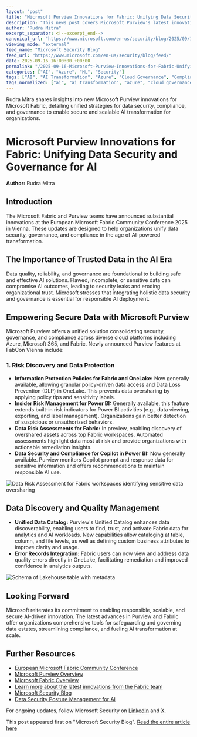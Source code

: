 ```yaml
---
layout: "post"
title: "Microsoft Purview Innovations for Fabric: Unifying Data Security and Governance for AI"
description: "This news post covers Microsoft Purview's latest innovations for Microsoft Fabric, focusing on unified data security, governance, and AI readiness. Key announcements from the European Microsoft Fabric Community Conference include enhanced risk detection, information protection, insider risk management, and data quality governance features integrated directly with Fabric. The article explains how these updates empower organizations to confidently and securely activate data for analytics and AI workloads, ensuring trustworthy, discoverable, and well-governed information estates across cloud platforms."
author: "Rudra Mitra"
excerpt_separator: <!--excerpt_end-->
canonical_url: "https://www.microsoft.com/en-us/security/blog/2025/09/16/microsoft-purview-innovations-for-your-fabric-data-unify-data-security-and-governance-for-the-ai-era/"
viewing_mode: "external"
feed_name: "Microsoft Security Blog"
feed_url: "https://www.microsoft.com/en-us/security/blog/feed/"
date: 2025-09-16 16:00:00 +00:00
permalink: "/2025-09-16-Microsoft-Purview-Innovations-for-Fabric-Unifying-Data-Security-and-Governance-for-AI.html"
categories: ["AI", "Azure", "ML", "Security"]
tags: ["AI", "AI Transformation", "Azure", "Cloud Governance", "Compliance", "Data Governance", "Data Loss Prevention", "Data Quality", "Data Risk Assessment", "Data Security", "Data Security Posture Management", "Information Protection", "Insider Risk Management", "Microsoft Fabric", "Microsoft Purview", "ML", "News", "Power BI", "Security", "Unified Catalog"]
tags_normalized: ["ai", "ai transformation", "azure", "cloud governance", "compliance", "data governance", "data loss prevention", "data quality", "data risk assessment", "data security", "data security posture management", "information protection", "insider risk management", "microsoft fabric", "microsoft purview", "ml", "news", "power bi", "security", "unified catalog"]
---
```


Rudra Mitra shares insights into new Microsoft Purview innovations for Microsoft Fabric, detailing unified strategies for data security, compliance, and governance to enable secure and scalable AI transformation for organizations.<!--excerpt_end-->

# Microsoft Purview Innovations for Fabric: Unifying Data Security and Governance for AI

**Author:** Rudra Mitra

## Introduction

The Microsoft Fabric and Purview teams have announced substantial innovations at the European Microsoft Fabric Community Conference 2025 in Vienna. These updates are designed to help organizations unify data security, governance, and compliance in the age of AI-powered transformation.

## The Importance of Trusted Data in the AI Era

Data quality, reliability, and governance are foundational to building safe and effective AI solutions. Flawed, incomplete, or sensitive data can compromise AI outcomes, leading to security leaks and eroding organizational trust. Microsoft stresses that integrating holistic data security and governance is essential for responsible AI deployment.

## Empowering Secure Data with Microsoft Purview

Microsoft Purview offers a unified solution consolidating security, governance, and compliance across diverse cloud platforms including Azure, Microsoft 365, and Fabric. Newly announced Purview features at FabCon Vienna include:

### 1. Risk Discovery and Data Protection

- **Information Protection Policies for Fabric and OneLake:** Now generally available, allowing granular policy-driven data access and Data Loss Prevention (DLP) in OneLake. This prevents data oversharing by applying policy tips and sensitivity labels.
- **Insider Risk Management for Power BI:** Generally available, this feature extends built-in risk indicators for Power BI activities (e.g., data viewing, exporting, and label management). Organizations gain better detection of suspicious or unauthorized behaviors.
- **Data Risk Assessments for Fabric:** In preview, enabling discovery of overshared assets across top Fabric workspaces. Automated assessments highlight data most at risk and provide organizations with actionable remediation insights.
- **Data Security and Compliance for Copilot in Power BI:** Now generally available. Purview monitors Copilot prompt and response data for sensitive information and offers recommendations to maintain responsible AI use.

![Data Risk Assessment for Fabric workspaces identifying sensitive data oversharing](https://www.microsoft.com/en-us/security/blog/wp-content/uploads/2025/09/Picture1-1.webp)

## Data Discovery and Quality Management

- **Unified Data Catalog:** Purview's Unified Catalog enhances data discoverability, enabling users to find, trust, and activate Fabric data for analytics and AI workloads. New capabilities allow cataloging at table, column, and file levels, as well as defining custom business attributes to improve clarity and usage.
- **Error Records Integration:** Fabric users can now view and address data quality errors directly in OneLake, facilitating remediation and improved confidence in analytics outputs.

![Schema of Lakehouse table with metadata](https://www.microsoft.com/en-us/security/blog/wp-content/uploads/2025/09/image008.webp)

## Looking Forward

Microsoft reiterates its commitment to enabling responsible, scalable, and secure AI-driven innovation. The latest advances in Purview and Fabric offer organizations comprehensive tools for safeguarding and governing data estates, streamlining compliance, and fueling AI transformation at scale.

## Further Resources

- [European Microsoft Fabric Community Conference](https://www.sharepointeurope.com/european-microsoft-fabric-community-conference/)
- [Microsoft Purview Overview](https://www.microsoft.com/en-us/security/business/microsoft-purview)
- [Microsoft Fabric Overview](https://www.microsoft.com/en-us/microsoft-fabric)
- [Learn more about the latest innovations from the Fabric team](https://aka.ms/FabConViennaBlog)
- [Microsoft Security Blog](https://www.microsoft.com/security/blog/)
- [Data Security Posture Management for AI](https://learn.microsoft.com/en-us/purview/dspm-for-ai)

For ongoing updates, follow Microsoft Security on [LinkedIn](https://www.linkedin.com/showcase/microsoft-security/) and [X](https://twitter.com/@MSFTSecurity).

This post appeared first on "Microsoft Security Blog". [Read the entire article here](https://www.microsoft.com/en-us/security/blog/2025/09/16/microsoft-purview-innovations-for-your-fabric-data-unify-data-security-and-governance-for-the-ai-era/)
